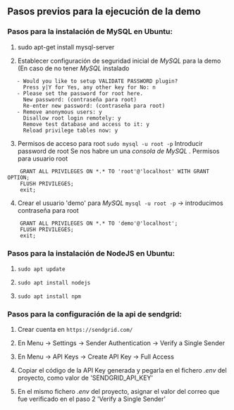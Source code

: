 ## Pasos previos para la ejecución de la demo

### Pasos para la instalación de MySQL en Ubuntu:

1. sudo apt-get install mysql-server

2. Establecer configuración de seguridad inicial de _MySQL_ para la demo
   (En caso de no tener _MySQL_ instalado

```sudo mysql_secure_installation
   - Would you like to setup VALIDATE PASSWORD plugin?
     Press y|Y for Yes, any other key for No: n
   - Please set the password for root here.
     New password: (contraseña para root)
     Re-enter new password: (contraseña para root)
   - Remove anonymous users: y
     Disallow root login remotely: y
     Remove test database and access to it: y
     Reload privilege tables now: y
```

3. Permisos de acceso para root
   `sudo mysql -u root -p`
   Introducir password de root
   Se nos habre un una _consola de MySQL_ . Permisos para usuario root

```ALTER USER 'root'@'localhost' IDENTIFIED WITH mysql_native_password BY 'root';
    GRANT ALL PRIVILEGES ON *.* TO 'root'@'localhost' WITH GRANT OPTION;
    FLUSH PRIVILEGES;
    exit;
```

4. Crear el usuario 'demo' para _MySQL_
   `mysql -u root -p` -> introducimos contraseña para root

```CREATE USER 'demo'@'localhost' IDENTIFIED BY 'password'; -> 'password' -> contraseña para el usuario demo
    GRANT ALL PRIVILEGES ON *.* TO 'demo'@'localhost';
    FLUSH PRIVILEGES;
    exit;
```

### Pasos para la instalación de NodeJS en Ubuntu:

1. `sudo apt update`

2. `sudo apt install nodejs `

3. `sudo apt install npm`

### Pasos para la configuración de la api de sendgrid:

1. Crear cuenta en `https://sendgrid.com/`

2. En Menu -> Settings -> Sender Authentication -> Verify a Single Sender

3. En Menu -> API Keys -> Create API Key -> Full Access

4. Copiar el código de la API Key generada y pegarla en el fichero _.env_ del proyecto,
   como valor de 'SENDGRID_API_KEY'
5. En el mismo fichero _.env_ del proyecto, asignar el valor del correo que fue
   verificado en el paso 2 'Verify a Single Sender'
